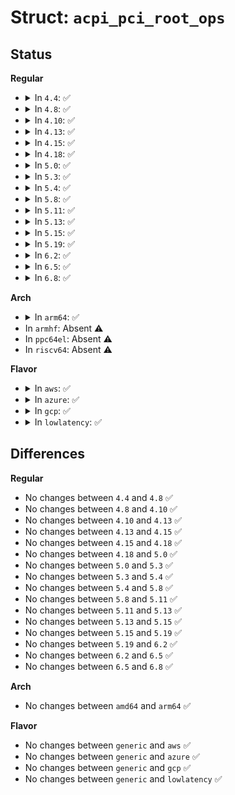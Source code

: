 # Struct: <code>acpi_pci_root_ops</code>

## Status
<b>Regular</b>
<ul>
<li>
<details>
<summary>In <code>4.4</code>: ✅</summary>

```c
struct acpi_pci_root_ops {
    struct pci_ops *pci_ops;
    int (*init_info)(struct acpi_pci_root_info *);
    void (*release_info)(struct acpi_pci_root_info *);
    int (*prepare_resources)(struct acpi_pci_root_info *);
};
```
</details>
</li>
<li>
<details>
<summary>In <code>4.8</code>: ✅</summary>

```c
struct acpi_pci_root_ops {
    struct pci_ops *pci_ops;
    int (*init_info)(struct acpi_pci_root_info *);
    void (*release_info)(struct acpi_pci_root_info *);
    int (*prepare_resources)(struct acpi_pci_root_info *);
};
```
</details>
</li>
<li>
<details>
<summary>In <code>4.10</code>: ✅</summary>

```c
struct acpi_pci_root_ops {
    struct pci_ops *pci_ops;
    int (*init_info)(struct acpi_pci_root_info *);
    void (*release_info)(struct acpi_pci_root_info *);
    int (*prepare_resources)(struct acpi_pci_root_info *);
};
```
</details>
</li>
<li>
<details>
<summary>In <code>4.13</code>: ✅</summary>

```c
struct acpi_pci_root_ops {
    struct pci_ops *pci_ops;
    int (*init_info)(struct acpi_pci_root_info *);
    void (*release_info)(struct acpi_pci_root_info *);
    int (*prepare_resources)(struct acpi_pci_root_info *);
};
```
</details>
</li>
<li>
<details>
<summary>In <code>4.15</code>: ✅</summary>

```c
struct acpi_pci_root_ops {
    struct pci_ops *pci_ops;
    int (*init_info)(struct acpi_pci_root_info *);
    void (*release_info)(struct acpi_pci_root_info *);
    int (*prepare_resources)(struct acpi_pci_root_info *);
};
```
</details>
</li>
<li>
<details>
<summary>In <code>4.18</code>: ✅</summary>

```c
struct acpi_pci_root_ops {
    struct pci_ops *pci_ops;
    int (*init_info)(struct acpi_pci_root_info *);
    void (*release_info)(struct acpi_pci_root_info *);
    int (*prepare_resources)(struct acpi_pci_root_info *);
};
```
</details>
</li>
<li>
<details>
<summary>In <code>5.0</code>: ✅</summary>

```c
struct acpi_pci_root_ops {
    struct pci_ops *pci_ops;
    int (*init_info)(struct acpi_pci_root_info *);
    void (*release_info)(struct acpi_pci_root_info *);
    int (*prepare_resources)(struct acpi_pci_root_info *);
};
```
</details>
</li>
<li>
<details>
<summary>In <code>5.3</code>: ✅</summary>

```c
struct acpi_pci_root_ops {
    struct pci_ops *pci_ops;
    int (*init_info)(struct acpi_pci_root_info *);
    void (*release_info)(struct acpi_pci_root_info *);
    int (*prepare_resources)(struct acpi_pci_root_info *);
};
```
</details>
</li>
<li>
<details>
<summary>In <code>5.4</code>: ✅</summary>

```c
struct acpi_pci_root_ops {
    struct pci_ops *pci_ops;
    int (*init_info)(struct acpi_pci_root_info *);
    void (*release_info)(struct acpi_pci_root_info *);
    int (*prepare_resources)(struct acpi_pci_root_info *);
};
```
</details>
</li>
<li>
<details>
<summary>In <code>5.8</code>: ✅</summary>

```c
struct acpi_pci_root_ops {
    struct pci_ops *pci_ops;
    int (*init_info)(struct acpi_pci_root_info *);
    void (*release_info)(struct acpi_pci_root_info *);
    int (*prepare_resources)(struct acpi_pci_root_info *);
};
```
</details>
</li>
<li>
<details>
<summary>In <code>5.11</code>: ✅</summary>

```c
struct acpi_pci_root_ops {
    struct pci_ops *pci_ops;
    int (*init_info)(struct acpi_pci_root_info *);
    void (*release_info)(struct acpi_pci_root_info *);
    int (*prepare_resources)(struct acpi_pci_root_info *);
};
```
</details>
</li>
<li>
<details>
<summary>In <code>5.13</code>: ✅</summary>

```c
struct acpi_pci_root_ops {
    struct pci_ops *pci_ops;
    int (*init_info)(struct acpi_pci_root_info *);
    void (*release_info)(struct acpi_pci_root_info *);
    int (*prepare_resources)(struct acpi_pci_root_info *);
};
```
</details>
</li>
<li>
<details>
<summary>In <code>5.15</code>: ✅</summary>

```c
struct acpi_pci_root_ops {
    struct pci_ops *pci_ops;
    int (*init_info)(struct acpi_pci_root_info *);
    void (*release_info)(struct acpi_pci_root_info *);
    int (*prepare_resources)(struct acpi_pci_root_info *);
};
```
</details>
</li>
<li>
<details>
<summary>In <code>5.19</code>: ✅</summary>

```c
struct acpi_pci_root_ops {
    struct pci_ops *pci_ops;
    int (*init_info)(struct acpi_pci_root_info *);
    void (*release_info)(struct acpi_pci_root_info *);
    int (*prepare_resources)(struct acpi_pci_root_info *);
};
```
</details>
</li>
<li>
<details>
<summary>In <code>6.2</code>: ✅</summary>

```c
struct acpi_pci_root_ops {
    struct pci_ops *pci_ops;
    int (*init_info)(struct acpi_pci_root_info *);
    void (*release_info)(struct acpi_pci_root_info *);
    int (*prepare_resources)(struct acpi_pci_root_info *);
};
```
</details>
</li>
<li>
<details>
<summary>In <code>6.5</code>: ✅</summary>

```c
struct acpi_pci_root_ops {
    struct pci_ops *pci_ops;
    int (*init_info)(struct acpi_pci_root_info *);
    void (*release_info)(struct acpi_pci_root_info *);
    int (*prepare_resources)(struct acpi_pci_root_info *);
};
```
</details>
</li>
<li>
<details>
<summary>In <code>6.8</code>: ✅</summary>

```c
struct acpi_pci_root_ops {
    struct pci_ops *pci_ops;
    int (*init_info)(struct acpi_pci_root_info *);
    void (*release_info)(struct acpi_pci_root_info *);
    int (*prepare_resources)(struct acpi_pci_root_info *);
};
```
</details>
</li>
</ul>
<b>Arch</b>
<ul>
<li>
<details>
<summary>In <code>arm64</code>: ✅</summary>

```c
struct acpi_pci_root_ops {
    struct pci_ops *pci_ops;
    int (*init_info)(struct acpi_pci_root_info *);
    void (*release_info)(struct acpi_pci_root_info *);
    int (*prepare_resources)(struct acpi_pci_root_info *);
};
```
</details>
</li>
<li>
In <code>armhf</code>: Absent ⚠️
</li>
<li>
In <code>ppc64el</code>: Absent ⚠️
</li>
<li>
In <code>riscv64</code>: Absent ⚠️
</li>
</ul>
<b>Flavor</b>
<ul>
<li>
<details>
<summary>In <code>aws</code>: ✅</summary>

```c
struct acpi_pci_root_ops {
    struct pci_ops *pci_ops;
    int (*init_info)(struct acpi_pci_root_info *);
    void (*release_info)(struct acpi_pci_root_info *);
    int (*prepare_resources)(struct acpi_pci_root_info *);
};
```
</details>
</li>
<li>
<details>
<summary>In <code>azure</code>: ✅</summary>

```c
struct acpi_pci_root_ops {
    struct pci_ops *pci_ops;
    int (*init_info)(struct acpi_pci_root_info *);
    void (*release_info)(struct acpi_pci_root_info *);
    int (*prepare_resources)(struct acpi_pci_root_info *);
};
```
</details>
</li>
<li>
<details>
<summary>In <code>gcp</code>: ✅</summary>

```c
struct acpi_pci_root_ops {
    struct pci_ops *pci_ops;
    int (*init_info)(struct acpi_pci_root_info *);
    void (*release_info)(struct acpi_pci_root_info *);
    int (*prepare_resources)(struct acpi_pci_root_info *);
};
```
</details>
</li>
<li>
<details>
<summary>In <code>lowlatency</code>: ✅</summary>

```c
struct acpi_pci_root_ops {
    struct pci_ops *pci_ops;
    int (*init_info)(struct acpi_pci_root_info *);
    void (*release_info)(struct acpi_pci_root_info *);
    int (*prepare_resources)(struct acpi_pci_root_info *);
};
```
</details>
</li>
</ul>

## Differences
<b>Regular</b>
<ul>
<li>
No changes between <code>4.4</code> and <code>4.8</code> ✅
</li>
<li>
No changes between <code>4.8</code> and <code>4.10</code> ✅
</li>
<li>
No changes between <code>4.10</code> and <code>4.13</code> ✅
</li>
<li>
No changes between <code>4.13</code> and <code>4.15</code> ✅
</li>
<li>
No changes between <code>4.15</code> and <code>4.18</code> ✅
</li>
<li>
No changes between <code>4.18</code> and <code>5.0</code> ✅
</li>
<li>
No changes between <code>5.0</code> and <code>5.3</code> ✅
</li>
<li>
No changes between <code>5.3</code> and <code>5.4</code> ✅
</li>
<li>
No changes between <code>5.4</code> and <code>5.8</code> ✅
</li>
<li>
No changes between <code>5.8</code> and <code>5.11</code> ✅
</li>
<li>
No changes between <code>5.11</code> and <code>5.13</code> ✅
</li>
<li>
No changes between <code>5.13</code> and <code>5.15</code> ✅
</li>
<li>
No changes between <code>5.15</code> and <code>5.19</code> ✅
</li>
<li>
No changes between <code>5.19</code> and <code>6.2</code> ✅
</li>
<li>
No changes between <code>6.2</code> and <code>6.5</code> ✅
</li>
<li>
No changes between <code>6.5</code> and <code>6.8</code> ✅
</li>
</ul>
<b>Arch</b>
<ul>
<li>
No changes between <code>amd64</code> and <code>arm64</code> ✅
</li>
</ul>
<b>Flavor</b>
<ul>
<li>
No changes between <code>generic</code> and <code>aws</code> ✅
</li>
<li>
No changes between <code>generic</code> and <code>azure</code> ✅
</li>
<li>
No changes between <code>generic</code> and <code>gcp</code> ✅
</li>
<li>
No changes between <code>generic</code> and <code>lowlatency</code> ✅
</li>
</ul>
